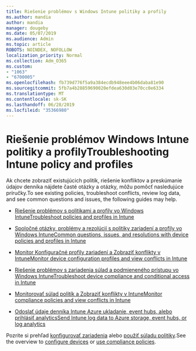 ```yaml
---
title: Riešenie problémov s Windows Intune politiky a profily
ms.author: mandia
author: mandia
manager: dougeby
ms.date: 05/07/2019
ms.audience: Admin
ms.topic: article
ROBOTS: NOINDEX, NOFOLLOW
localization_priority: Normal
ms.collection: Adm_O365
ms.custom:
- "1063"
- "6700005"
ms.openlocfilehash: fb739d776f5a9a384ecdb948eee4b06daba81e90
ms.sourcegitcommit: 5fb7a4b28859690020efdea630d03e70cc0e6334
ms.translationtype: MT
ms.contentlocale: sk-SK
ms.lasthandoff: 06/28/2019
ms.locfileid: "35366980"
---
```

# <a name="troubleshooting-intune-policy-and-profiles"></a><span data-ttu-id="22f4d-102">Riešenie problémov Windows Intune politiky a profily</span><span class="sxs-lookup"><span data-stu-id="22f4d-102">Troubleshooting Intune policy and profiles</span></span>

<span data-ttu-id="22f4d-103">Ak chcete zobraziť existujúcich politík, riešenie konfliktov a preskúmanie údajov denníka nájdete časté otázky a otázky, môžu pomôcť nasledujúce príručky.</span><span class="sxs-lookup"><span data-stu-id="22f4d-103">To see existing policies, troubleshoot conflicts, review log data, and see common questions and issues, the following guides may help.</span></span>

- [<span data-ttu-id="22f4d-104">Riešenie problémov s politikami a profily vo Windows Intune</span><span class="sxs-lookup"><span data-stu-id="22f4d-104">Troubleshoot policies and profiles in Intune</span></span>](https://docs.microsoft.com/intune/troubleshoot-policies-in-microsoft-intune)

- [<span data-ttu-id="22f4d-105">Spoločné otázky, problémy a rezolúcií s politiky zariadení a profily vo Windows Intune</span><span class="sxs-lookup"><span data-stu-id="22f4d-105">Common questions, issues, and resolutions with device policies and profiles in Intune</span></span>](https://docs.microsoft.com/intune/device-profile-troubleshoot)

- [<span data-ttu-id="22f4d-106">Monitor Konfiguračné profily zariadení a Zobraziť konflikty v Intune</span><span class="sxs-lookup"><span data-stu-id="22f4d-106">Monitor device configuration profiles and view conflicts in Intune</span></span>](https://docs.microsoft.com/intune/device-profile-monitor)

- [<span data-ttu-id="22f4d-107">Riešenie problémov s zariadenia súlad a podmieneného prístupu vo Windows Intune</span><span class="sxs-lookup"><span data-stu-id="22f4d-107">Troubleshoot device compliance and conditional access in Intune</span></span>](https://docs.microsoft.com/intune/troubleshoot-conditional-access)

- [<span data-ttu-id="22f4d-108">Monitorovať súlad politík a Zobraziť konflikty v Intune</span><span class="sxs-lookup"><span data-stu-id="22f4d-108">Monitor compliance policies and view conflicts in Intune</span></span>](https://docs.microsoft.com/intune/compliance-policy-monitor)

- [<span data-ttu-id="22f4d-109">Odoslať údaje denníka Intune Azure ukladanie, event hubs, alebo prihlásiť analytics</span><span class="sxs-lookup"><span data-stu-id="22f4d-109">Send Intune log data to Azure storage, event hubs, or log analytics</span></span>](https://docs.microsoft.com/intune/review-logs-using-azure-monitor)

<span data-ttu-id="22f4d-110">Pozrite si prehľad [konfigurovať zariadenia](https://docs.microsoft.com/intune/device-profiles) alebo [použiť súladu politiky](https://docs.microsoft.com/intune/device-compliance-get-started).</span><span class="sxs-lookup"><span data-stu-id="22f4d-110">See the overview to [configure devices](https://docs.microsoft.com/intune/device-profiles) or [use compliance policies](https://docs.microsoft.com/intune/device-compliance-get-started).</span></span>